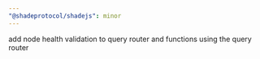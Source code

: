 ```yaml
---
"@shadeprotocol/shadejs": minor
---
```


add node health validation to query router and functions using the query router
